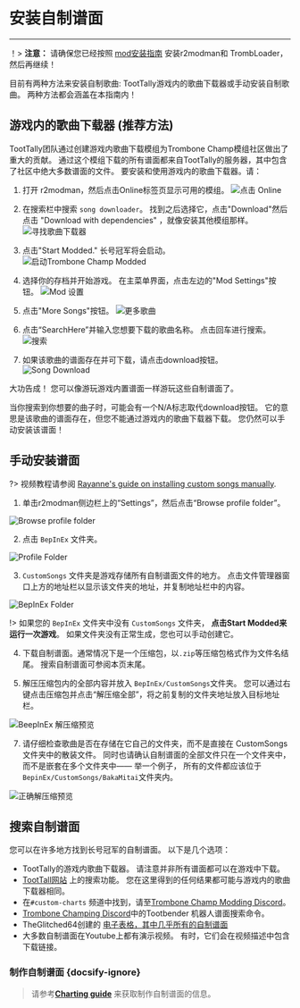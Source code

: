 # 安装自制谱面
---
！> **注意：** 请确保您已经按照 [mod安装指南](installing-r2modman) 安装r2modman和 TrombLoader，然后再继续！

目前有两种方法来安装自制歌曲: TootTally游戏内的歌曲下载器或手动安装自制歌曲。 两种方法都会涵盖在本指南内！

## 游戏内的歌曲下载器 (推荐方法)

TootTally团队通过创建游戏内歌曲下载模组为Trombone Champ模组社区做出了重大的贡献。 通过这个模组下载的所有谱面都来自TootTally的服务器，其中包含了社区中绝大多数谱面的文件。 要安装和使用游戏内的歌曲下载器。请：

1. 打开 r2modman，然后点击Online标签页显示可用的模组。 ![点击 Online](../docs/files/r2modman-install/selectonline.png)

2. 在搜索栏中搜索 `song downloader`。 找到之后选择它，点击"Download"然后点击 "Download with dependencies" ，就像安装其他模组那样。 ![寻找歌曲下载器](../docs/files/songdownloader/findingsongdownloader.jpg)

3. 点击"Start Modded." 长号冠军将会启动。 ![启动Trombone Champ Modded](../docs/files/r2modman-install/startmodded.png)

4. 选择你的存档并开始游戏。 在主菜单界面，点击左边的"Mod Settings"按钮。 ![Mod 设置](../docs/files/songdownloader/modsettings.jpg)

5. 点击"More Songs"按钮。 ![更多歌曲](../docs/files/songdownloader/moresongs.jpg)

6. 点击“SearchHere”并输入您想要下载的歌曲名称。 点击回车进行搜索。 ![搜索](../docs/files/songdownloader/search.jpg)

7. 如果该歌曲的谱面存在并可下载，请点击download按钮。 ![Song Download](../docs/files/songdownloader/songdownload.jpg)

大功告成！ 您可以像游玩游戏内置谱面一样游玩这些自制谱面了。

当你搜索到你想要的曲子时，可能会有一个N/A标志取代download按钮。 它的意思是该歌曲的谱面存在，但您不能通过游戏内的歌曲下载器下载。 您仍然可以手动安装该谱面！

## 手动安装谱面

?> 视频教程请参阅 [Rayanne's guide on installing custom songs manually](https://www.youtube.com/watch?v=p0rud1uJ0o0).

1. 单击r2modman侧边栏上的“Settings”，然后点击“Browse profile folder”。

![Browse profile folder](../docs/files/r2modman-install/browseprofile.png)

2. 点击 `BepInEx` 文件夹。

![Profile Folder](../docs/files/r2modman-install/profilefolder.png)

3. `CustomSongs` 文件夹是游戏存储所有自制谱面文件的地方。 点击文件管理器窗口上方的地址栏以显示该文件夹的地址，并复制地址栏中的内容。

![BepInEx Folder](../docs/files/r2modman-install/bepinexfolder.png)

!> 如果您的 `BepInEx` 文件夹中没有 `CustomSongs` 文件夹， **点击Start Modded来运行一次游戏**。 如果文件夹没有正常生成，您也可以手动创建它。

4. 下载自制谱面。通常情况下是一个压缩包，以`.zip`等压缩包格式作为文件名结尾。 搜索自制谱面可参阅本页末尾。

6. 解压压缩包内的全部内容并放入 `BepInEx/CustomSongs`文件夹。 您可以通过右键点击压缩包并点击“解压缩全部”，将之前复制的文件夹地址放入目标地址栏。

![BeepInEx 解压缩预览](../docs/files/customsongextract.png)

7. 请仔细检查歌曲是否在存储在它自己的文件夹，而不是直接在 CustomSongs 文件夹中的散装文件。 同时也请确认自制谱面的全部文件只在一个文件夹中，而不是嵌套在多个文件夹中—— 举一个例子， 所有的文件都应该位于 `BepinEx/CustomSongs/BakaMitai`文件夹内。

![正确解压缩预览](../docs/files/customsongcorrect.png)

## 搜索自制谱面

您可以在许多地方找到长号冠军的自制谱面。 以下是几个选项：
- TootTally的游戏内歌曲下载器。 请注意并非所有谱面都可以在游戏中下载。
- [TootTall网站](https://toottally.com/search/) 上的搜索功能。 您在这里得到的任何结果都可能与游戏内的歌曲下载器相同。
- 在`#custom-charts` 频道中找到，请至[Trombone Champ Modding Discord](https://discord.gg/KVzKRsbetJ)。
- [Trombone Champing Discord](https://discord.gg/KVzKRsbetJ)中的Tootbender 机器人谱面搜索命令。
- TheGlitched64创建的 [电子表格，其中几乎所有的自制谱面](https://docs.google.com/spreadsheets/d/1xpoUnHdSJFqOQEK_637-HCECYtJsgK91oY4dRuDMtik/edit?usp=sharing)
- 大多数自制谱面在Youtube上都有演示视频。 有时，它们会在视频描述中包含下载链接。

### 制作自制谱面 {docsify-ignore}

> 请参考[**Charting guide**](creating-charts) 来获取制作自制谱面的信息。
